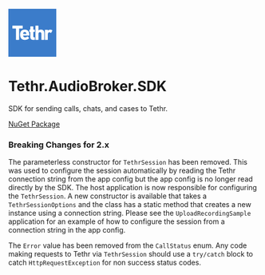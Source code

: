 ![logo](https://github.com/CollabIP/Tethr.AudioBroker.SDK/blob/master/src/tethr-96.png?raw=true)
# Tethr.AudioBroker.SDK
SDK for sending calls, chats, and cases to Tethr.

[NuGet Package](https://www.nuget.org/packages/Tethr.AudioBroker/)

### Breaking Changes for 2.x
The parameterless constructor for `TethrSession` has been removed.
This was used to configure the session automatically by reading the Tethr connection string
from the app config but the app config is no longer read directly by the SDK. The host
application is now responsible for configuring the `TethrSession`.
A new constructor is available that takes a `TethrSessionOptions` and the class has a static method
that creates a new instance using a connection string. Please see the `UploadRecordingSample`
application for an example of how to configure the session from a connection string in the app config.

The `Error` value has been removed from the `CallStatus` enum. Any code making requests to Tethr via 
`TethrSession` should use a `try/catch` block to catch `HttpRequestException` for non success status codes.

